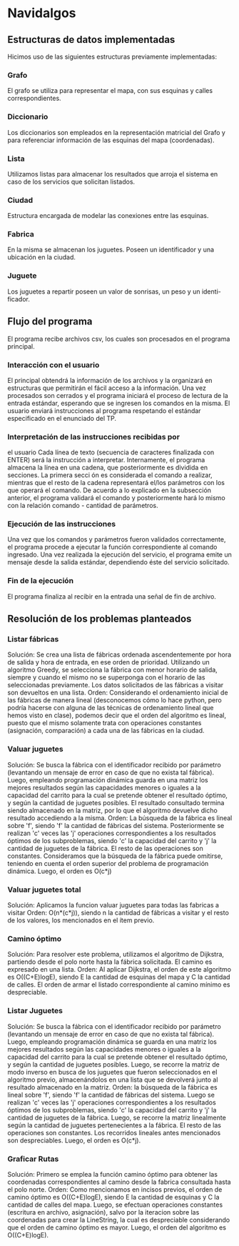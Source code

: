 # Navidalgos

## Estructuras de datos implementadas
Hicimos uso de las siguientes estructuras previamente implementadas:
### Grafo
El grafo se utiliza para representar el mapa, con sus esquinas y calles
correspondientes.
### Diccionario
Los diccionarios son empleados en la representación matricial del Grafo
y para referenciar información de las esquinas del mapa (coordenadas).
### Lista
Utilizamos listas para almacenar los resultados que arroja el sistema en
caso de los servicios que solicitan listados.
### Ciudad
Estructura encargada de modelar las conexiones entre las esquinas.
### Fabrica
En la misma se almacenan los juguetes. Poseen un identificador y una
ubicación en la ciudad.
### Juguete
Los juguetes a repartir poseen un valor de sonrisas, un peso y un identi-
ficador.
## Flujo del programa
El programa recibe archivos csv, los cuales son procesados en el programa
principal.
### Interacción con el usuario
El principal obtendrá la información de los archivos y la organizará en
estructuras que permitirán el fácil acceso a la información. Una vez procesados
son cerrados y el programa iniciará el proceso de lectura de la entrada
estándar, esperando que se ingresen los comandos en la misma. El usuario
enviará instrucciones al programa respetando el estándar especificado en el
enunciado del TP.
### Interpretación de las instrucciones recibidas por
el usuario
Cada línea de texto (secuencia de caracteres finalizada con ENTER)
será la instrucción a interpretar. Internamente, el programa almacena la línea
en una cadena, que posteriormente es dividida en secciones. La primera secci
ón es considerada el comando a realizar, mientras que el resto de la cadena
representará el/los parámetros con los que operará el comando. De acuerdo a
lo explicado en la subsección anterior, el programa validará el comando y posteriormente
hará lo mismo con la relación comando - cantidad de parámetros.
### Ejecución de las instrucciones
Una vez que los comandos y parámetros fueron validados correctamente,
el programa procede a ejecutar la función correspondiente al comando ingresado.
Una vez realizada la ejecución del servicio, el programa emite un
mensaje desde la salida estándar, dependiendo éste del servicio solicitado.
### Fin de la ejecución
El programa finaliza al recibir en la entrada una señal de fin de archivo.
## Resolución de los problemas planteados
### Listar fábricas
Solución: Se crea una lista de fábricas ordenada ascendentemente por
hora de salida y hora de entrada, en ese orden de prioridad. Utilizando
un algoritmo Greedy, se selecciona la fábrica con menor horario de
salida, siempre y cuando el mismo no se superponga con el horario de
las seleccionadas previamente. Los datos solicitados de las fábricas a
visitar son devueltos en una lista.
Orden: Considerando el ordenamiento inicial de las fábricas de manera
lineal (desconocemos cómo lo hace python, pero podría hacerse con
alguna de las técnicas de ordenamiento lineal que hemos visto en clase),
podemos decir que el orden del algoritmo es lineal, puesto que el mismo
solamente trata con operaciones constantes (asignación, comparación)
a cada una de las fábricas en la ciudad.
### Valuar juguetes
Solución: Se busca la fábrica con el identificador recibido por parámetro
(levantando un mensaje de error en caso de que no exista tal fábrica).
Luego, empleando programación dinámica guarda en una matriz los
mejores resultados según las capacidades menores o iguales a la capacidad
del carrito para la cual se pretende obtener el resultado óptimo, y
según la cantidad de juguetes posibles. El resultado consultado termina
siendo almacenado en la matriz, por lo que el algoritmo devuelve dicho
resultado accediendo a la misma.
Orden: La búsqueda de la fábrica es lineal sobre 'f', siendo 'f' la cantidad
de fábricas del sistema. Posteriormente se realizan 'c' veces las 'j'
operaciones correspondientes a los resultados óptimos de los subproblemas,
siendo 'c' la capacidad del carrito y 'j' la cantidad de juguetes
de la fábrica. El resto de las operaciones son constantes. Consideramos
que la búsqueda de la fábrica puede omitirse, teniendo en cuenta el orden
superior del problema de programación dinámica. Luego, el orden
es O(c*j)
### Valuar juguetes total
Solución: Aplicamos la funcion valuar juguetes para todas las fabricas
a visitar
Orden: O(n*(c*j)), siendo n la cantidad de fábricas a visitar y el resto
de los valores, los mencionados en el ítem previo.
### Camino óptimo
Solución: Para resolver este problema, utilizamos el algoritmo de Dijkstra,
partiendo desde el polo norte hasta la fábrica solicitada. El camino
es expresado en una lista.
Orden: Al aplicar Dijkstra, el orden de este algoritmo es
O((C+E)logE), siendo E la cantidad de esquinas del mapa y C la cantidad
de calles. El orden de armar el listado correspondiente al camino
mínimo es despreciable.
### Listar Juguetes
Solución: Se busca la fábrica con el identificador recibido por parámetro
(levantando un mensaje de error en caso de que no exista tal fábrica).
Luego, empleando programación dinámica se guarda en una matriz los
mejores resultados según las capacidades menores o iguales a la capacidad
del carrito para la cual se pretende obtener el resultado óptimo, y
según la cantidad de juguetes posibles. Luego, se recorre la matriz de
modo inverso en busca de los juguetes que fueron seleccionados en el
algoritmo previo, almacenándolos en una lista que se devolverá junto
al resultado almacenado en la matriz.
Orden: la búsqueda de la fábrica es lineal sobre 'f', siendo 'f' la cantidad
de fábricas del sistema. Luego se realizan 'c' veces las 'j' operaciones
correspondientes a los resultados óptimos de los subproblemas, siendo
'c' la capacidad del carrito y 'j' la cantidad de juguetes de la fábrica.
Luego, se recorre la matriz linealmente según la cantidad de juguetes
pertenecientes a la fábrica. El resto de las operaciones son constantes.
Los recorridos lineales antes mencionados son despreciables. Luego, el
orden es O(c*j).
### Graficar Rutas
Solución: Primero se emplea la función camino óptimo para obtener las
coordenadas correspondientes al camino desde la fabrica consultada
hasta el polo norte.
Orden: Como mencionamos en incisos previos, el orden de camino óptimo
es O((C+E)logE), siendo E la cantidad de esquinas y C la cantidad
de calles del mapa. Luego, se efectuan operaciones constantes (escritura
en archivo, asignación), salvo por la iteracion sobre las coordenadas
para crear la LineString, la cual es despreciable considerando que el
orden de camino óptimo es mayor. Luego, el orden del algoritmo es
O((C+E)logE).
